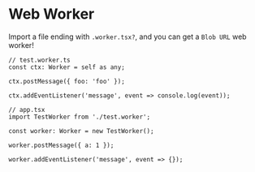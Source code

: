 # Web Worker

Import a file ending with `.worker.tsx?`, and you can get a `Blob URL` web worker!

```tsx
// test.worker.ts
const ctx: Worker = self as any;

ctx.postMessage({ foo: 'foo' });

ctx.addEventListener('message', event => console.log(event));
```

```tsx
// app.tsx
import TestWorker from './test.worker';

const worker: Worker = new TestWorker();

worker.postMessage({ a: 1 });

worker.addEventListener('message', event => {});
```
